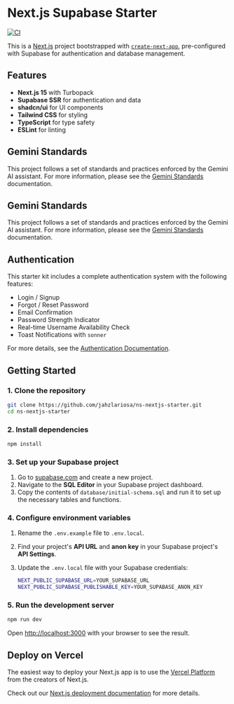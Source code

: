 # Next.js Supabase Starter

[![CI](https://github.com/jahzlariosa/ns-nextjs-starter/actions/workflows/ci.yml/badge.svg)](https://github.com/jahzlariosa/ns-nextjs-starter/actions/workflows/ci.yml)

This is a [Next.js](https://nextjs.org) project bootstrapped with [`create-next-app`](https://nextjs.org/docs/app/api-reference/cli/create-next-app), pre-configured with Supabase for authentication and database management.

## Features

*   **Next.js 15** with Turbopack
*   **Supabase SSR** for authentication and data
*   **shadcn/ui** for UI components
*   **Tailwind CSS** for styling
*   **TypeScript** for type safety
*   **ESLint** for linting

## Gemini Standards

This project follows a set of standards and practices enforced by the Gemini AI assistant. For more information, please see the [Gemini Standards](GEMINI.md) documentation.

## Gemini Standards

This project follows a set of standards and practices enforced by the Gemini AI assistant. For more information, please see the [Gemini Standards](GEMINI.md) documentation.

## Authentication

This starter kit includes a complete authentication system with the following features:

*   Login / Signup
*   Forgot / Reset Password
*   Email Confirmation
*   Password Strength Indicator
*   Real-time Username Availability Check
*   Toast Notifications with `sonner`

For more details, see the [Authentication Documentation](./docs/authentication.md).

## Getting Started

### 1. Clone the repository

```bash
git clone https://github.com/jahzlariosa/ns-nextjs-starter.git
cd ns-nextjs-starter
```

### 2. Install dependencies

```bash
npm install
```

### 3. Set up your Supabase project

1.  Go to [supabase.com](https://supabase.com) and create a new project.
2.  Navigate to the **SQL Editor** in your Supabase project dashboard.
3.  Copy the contents of `database/initial-schema.sql` and run it to set up the necessary tables and functions.

### 4. Configure environment variables

1.  Rename the `.env.example` file to `.env.local`.
2.  Find your project's **API URL** and **anon key** in your Supabase project's **API Settings**.
3.  Update the `.env.local` file with your Supabase credentials:

    ```bash
    NEXT_PUBLIC_SUPABASE_URL=YOUR_SUPABASE_URL
    NEXT_PUBLIC_SUPABASE_PUBLISHABLE_KEY=YOUR_SUPABASE_ANON_KEY
    ```

### 5. Run the development server

```bash
npm run dev
```

Open [http://localhost:3000](http://localhost:3000) with your browser to see the result.

## Deploy on Vercel

The easiest way to deploy your Next.js app is to use the [Vercel Platform](https://vercel.com/new?utm_medium=default-template&filter=next.js&utm_source=create-next-app&utm_campaign=create-next-app-readme) from the creators of Next.js.

Check out our [Next.js deployment documentation](https://nextjs.org/docs/app/building-your-application/deploying) for more details.
